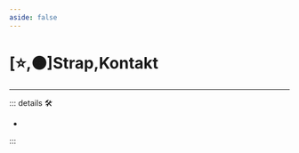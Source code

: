 ```yaml
---
aside: false
---
```

# [⭐,🟠]<labor>Strap</labor>,<motor>Kontakt</motor>

---

<!-- =================================================== -->
<!-- =================================================== -->
<!-- =================================================== -->
<!-- =================================================== -->
<!-- =================================================== -->
::: details 🛠

-

:::
